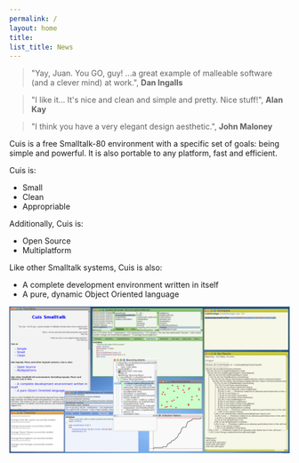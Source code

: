 ```yaml
---
permalink: /
layout: home
title: 
list_title: News
---
```


> "Yay, Juan. You GO, guy! ...a great example of malleable software (and a clever mind) at work.",
> **Dan Ingalls**

> "I like it... It's nice and clean and simple and pretty. Nice stuff!", **Alan Kay**
 
> "I think you have a very elegant design aesthetic.", **John Maloney**


Cuis is a free Smalltalk-80 environment with a specific set of goals: being simple and powerful. It is also portable to any platform, fast and efficient.

Cuis is:

- Small
- Clean
- Appropriable


Additionally, Cuis is:

- Open Source
- Multiplatform

 
Like other Smalltalk systems, Cuis is also:

- A complete development environment written in itself
- A pure, dynamic Object Oriented language

<img src="./assets/imgs/screenshot.png">

